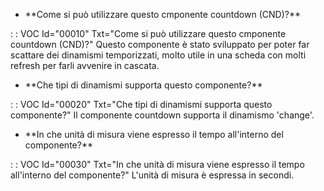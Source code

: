 - \*\*Come si può utilizzare questo cmponente countdown (CND)?\*\*

 :  : VOC Id="00010" Txt="Come si può utilizzare questo cmponente countdown (CND)?"
Questo componente è stato sviluppato per poter far scattare dei dinamismi temporizzati, molto utile in una scheda con molti refresh per farli avvenire in cascata.

- \*\*Che tipi di dinamismi supporta questo componente?\*\*

 :  : VOC Id="00020" Txt="Che tipi di dinamismi supporta questo componente?"
Il componente countdown supporta il dinamismo 'change'.

- \*\*In che unità di misura viene espresso il tempo all'interno del componente?\*\*

 :  : VOC Id="00030" Txt="In che unità di misura viene espresso il tempo all'interno del componente?"
L'unità di misura è espressa in secondi.

